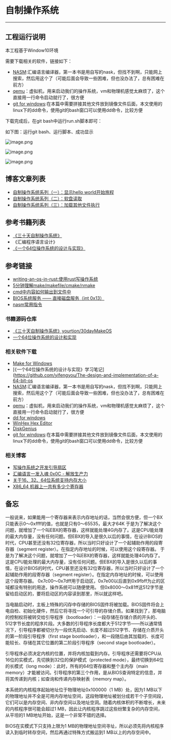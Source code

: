 # 自制操作系统
***

## 工程运行说明
本工程基于Window10环境

需要下载相关的软件，链接如下：

- [NASM](https://www.nasm.us/):汇编语言编译器，第一本书是用自写的nask，但找不到啊，只能网上搜索，然后用这个了（可能后面会导致一些困难，但也没办法了，总有困难在前方）
- [qemu](https://qemu.weilnetz.de/w64/)：虚拟机，用来启动我们的操作系统，vm和物理机感觉太麻烦了，这个直接用一行命令启动就行了，很方便
- [git for windows](https://gitforwindows.org/):在本篇中需要拼接其他文件放到镜像文件后面，本文使用的linux下的dd命令，使用git的bash窗口可以使用dd命令，比较方便

下载完成后，在git bash中运行run.sh脚本即可：

如下图：运行git bash、运行脚本、成功显示

![image.png](https://p3-juejin.byteimg.com/tos-cn-i-k3u1fbpfcp/fa31095aef684b8589a7f313fbee32a9~tplv-k3u1fbpfcp-watermark.image?)

![image.png](https://p3-juejin.byteimg.com/tos-cn-i-k3u1fbpfcp/d645364d2e114e0a8b57ad68ecba7121~tplv-k3u1fbpfcp-watermark.image?)

![image.png](https://p1-juejin.byteimg.com/tos-cn-i-k3u1fbpfcp/9021fb684a4548c8b5c9463f6916c696~tplv-k3u1fbpfcp-watermark.image?)

## 博客文章列表
- [自制操作系统系列（一）：显示hello world开始旅程](https://juejin.cn/post/7148604415652397070)
- [自制操作系统系列（二）：软盘读取](https://juejin.cn/post/7153429890220916767)
- [自制操作系统系列（三）：加载其他文件执行](https://juejin.cn/post/7154194485444870152/)

## 参考书籍列表
- [《三十天自制操作系统》](https://github.com/yourtion/30dayMakeOS)
- 《汇编程序语言设计》
- [《一个64位操作系统的设计与实现》](https://github.com/yifengyou/The-design-and-implementation-of-a-64-bit-os)

## 参考链接
- [writing-an-os-in-rust:使用rust写操作系统](https://github.com/rustcc/writing-an-os-in-rust)
- [5分钟理解make/makefile/cmake/nmake](https://zhuanlan.zhihu.com/p/111110992)
- [cmd中内容如何输出到文件中](https://blog.csdn.net/pltang/article/details/79765256)
- [BIOS系统服务 —— 直接磁盘服务（int 0x13）](https://blog.csdn.net/cherisegege/article/details/79835737)
- [nasm常用指令](http://www.daileinote.com/computer/assembly/06)

### 书籍源码仓库
- [《三十天自制操作系统》yourtion/30dayMakeOS](https://github.com/yourtion/30dayMakeOS)
- [一个64位操作系统的设计和实现](https://github.com/yifengyou/The-design-and-implementation-of-a-64-bit-os)

### 相关软件下载
- [Make for Windows](https://gnuwin32.sourceforge.net/packages/make.htm)
- [《一个64位操作系统的设计与实现》学习笔记](https://github.com/yifengyou/The-design-and-implementation-of-a-64-bit-os
- [NASM](https://www.nasm.us/):汇编语言编译器，第一本书是用自写的nask，但找不到啊，只能网上搜索，然后用这个了（可能后面会导致一些困难，但也没办法了，总有困难在前方）
- [qemu](https://qemu.weilnetz.de/w64/)：虚拟机，用来启动我们的操作系统，vm和物理机感觉太麻烦了，这个直接用一行命令启动就行了，很方便
- [dd for windows](http://www.chrysocome.net/dd)
- [WinHex Hex Editor](http://www.winhex.com/winhex/hex-editor.html)
- [DiskGenius](https://www.diskgenius.cn/download.php)
- [git for windows](https://gitforwindows.org/):在本篇中需要拼接其他文件放到镜像文件后面，本文使用的linux下的dd命令，使用git的bash窗口可以使用dd命令，比较方便

### 相关博客
- [写操作系统之开发引导扇区](https://www.cnblogs.com/chuganghong/p/15412601.html)
- [汇编语言一发入魂 0x0C - 解放生产力](https://kviccn.github.io/posts/2020/05/%E6%B1%87%E7%BC%96%E8%AF%AD%E8%A8%80%E4%B8%80%E5%8F%91%E5%85%A5%E9%AD%82-0x0c-%E8%A7%A3%E6%94%BE%E7%94%9F%E4%BA%A7%E5%8A%9B/)
- [关于16、32、64位系统支持内存大小](https://blog.csdn.net/lolloli/article/details/121652854)
- [X86_64 机器上一共有多少个寄存器](https://www.owalle.com/2021/12/26/all-registers-x86-64/)

## 备忘
一般说来，如果能用一个寄存器来表示内存地址的话，当然会很方便，但一个BX只能表示0～0xffff的值，也就是只有0～65535，最大才64K
于是为了解决这个问题，就增加了一个叫EBX的寄存器，这样就能处理4G内存了。这是CPU能处理的最大内存量，没有任何问题。但EBX的导入是很久以后的事情，在设计BIOS的时代，CPU甚至还没有32位寄存器，所以当时只好设计了一个起辅助作用的段寄存器（segment register）。在指定内存地址的时候，可以使用这个段寄存器。
于是为了解决这个问题，就增加了一个叫EBX的寄存器，这样就能处理4G内存了。这是CPU能处理的最大内存量，没有任何问题。但EBX的导入是很久以后的事情，在设计BIOS的时代，CPU甚至还没有32位寄存器，所以当时只好设计了一个起辅助作用的段寄存器（segment register）。在指定内存地址的时候，可以使用这个段寄存器。
0x7c00～0x7dff用于启动区，0x7e00以后直到0x9fbff为止的区域都没有特别的用途，操作系统可以随便使用。
但0x8000～0x81ff这512字节是留给启动区的，要将启动区的内容读到那里，所以就这样吧。

当电脑启动时，主板上特殊的闪存中存储的BIOS固件将被加载。BIOS固件将会上电自检、初始化硬件，然后它将寻找一个可引导的存储介质。如果找到了，那电脑的控制权将被转交给引导程序（bootloader）：一段存储在存储介质的开头的、512字节长度的程序片段。大多数的引导程序长度都大于512字节——所以通常情况下，引导程序都被切分为一段优先启动、长度不超过512字节、存储在介质开头的第一阶段引导程序（first stage bootloader），和一段随后由其加载的、长度可能较长、存储在其它位置的第二阶段引导程序（second stage bootloader）。

引导程序必须决定内核的位置，并将内核加载到内存。引导程序还需要将CPU从16位的实模式，先切换到32位的保护模式（protected mode），最终切换到64位的长模式（long mode）：此时，所有的64位寄存器和整个主内存（main memory）才能被访问。引导程序的第三个作用，是从BIOS查询特定的信息，并将其传递到内核；如查询和传递内存映射表（memory map）。

本系统的内核程序起始地址位于物理地址0x100000（1 MB）处，因为1 MB以下的物理地址并不全是可用内存地址空间，这段物理地址被划分成若干个子空间段，它们可以是内存空间、非内存空间以及地址空洞。随着内核体积的不断增长，未来的内核程序很可能会超过1 MB，因此让内核程序跳过这些纷繁复杂的内存空间，从平坦的1 MB地址开始，这是一个非常不错的选择。

BIOS在实模式下只支持上限为1 MB的物理地址空间寻址，所以必须先将内核程序读入到临时转存空间，然后再通过特殊方式搬运到1 MB以上的内存空间中。